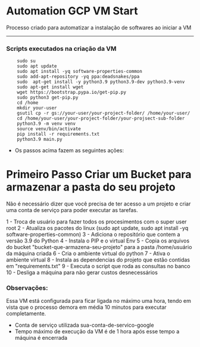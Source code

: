 # Automation GCP VM Start

Processo criado para automatizar a instalação de softwares ao iniciar a VM

---

### Scripts executados na criação da VM

        sudo su
        sudo apt update
        sudo apt install -yq software-properties-common
        sudo add-apt-repository -yq ppa:deadsnakes/ppa
        sudo  apt-get install -y python3.9 python3.9-dev python3.9-venv
        sudo apt-get install wget
        wget https://bootstrap.pypa.io/get-pip.py
        sudo python3 get-pip.py
        cd /home
        mkdir your-user
        gsutil cp -r gs://your-user/your-project-folder/ /home/your-user/
        cd /home/your-user/your-project-folder/your-projsect-sub-folder
        python3.9 -m venv venv
        source venv/bin/activate
        pip install -r requirements.txt
        python3.9 main.py


 - Os passos acima fazem as seguintes ações:

# Primeiro Passo Criar um Bucket para armazenar a pasta do seu projeto

Não é necessário dizer que você precisa de ter acesso a um projeto e criar uma conta de serviço para poder 
executar as tarefas.

 1 - Troca de usuário para fazer todos os procesimentos com o super user root
 2 - Atualiza os pacotes do linux (sudo apt update, sudo apt install -yq software-properties-common)
 3 - Adiciona o repositório que contem a versão 3.9 do Python
 4 - Instala o PIP e o virtual Env
 5 - Copia os arquivos do bucket "bucket-que-armazena-seu-projeto" para a pasta /home/usuário da máquina criada
 6 - Cria o ambiente virtual do python
 7 - Ativa o ambiente virtual
 8 - Instala as dependencias do projeto que estão contidas em "requirements.txt"
 9 - Executa o script que roda as consultas no banco
 10 - Desliga a máquina para não gerar custos desnecessários

### Observações:

Essa VM está configurada para ficar ligada no máximo uma hora, tendo em vista que o processo
demora em média 10 minutos para executar completamente.

 -  Conta de serviço utilizada sua-conta-de-servico-google
 - Tempo máximo de execução da VM é de 1 hora após esse tempo a máquina é encerrada

